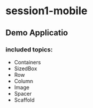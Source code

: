 # session1-mobile
## Demo Applicatio
### included topics:
* Containers
* SizedBox
* Row
* Column
* Image
* Spacer
* Scaffold
